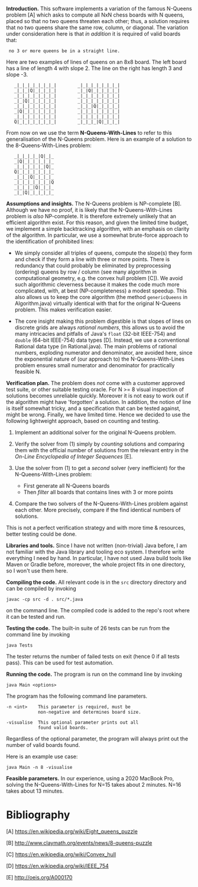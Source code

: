 **Introduction.** This software implements a variation of the famous
N-Queens problem [A] which asks to compute all NxN chess boards with N
queens, placed so that no two queens threaten each other; thus, a
solution requires that no two queens share the same row, column, or
diagonal. The variation under consideration here is that *in addition*
it is required of valid boards that:

     no 3 or more queens be in a straight line.

Here are two examples of lines of queens on an 8x8 board.  The left
board has a line of length 4 with slope 2. The line on the right has
length 3 and slope -3.

       _|_|_|_|_|_|_|_|        _|_|_|_|_|_|_|_|
       _|_|_|Q|_|_|_|_|        _|_|Q|_|_|_|_|_|
       _|_|_|_|_|_|_|_|        _|_|_|_|_|_|_|_|
       _|_|Q|_|_|_|_|_|        _|_|_|_|_|_|_|_|
       _|_|_|_|_|_|_|_|        _|_|_|Q|_|_|_|_|
       _|Q|_|_|_|_|_|_|        _|_|_|_|_|_|_|_|
       _|_|_|_|_|_|_|_|        _|_|_|_|_|_|_|_|
       Q|_|_|_|_|_|_|_|        _|_|_|_|Q|_|_|_|

From now on we use the term **N-Queens-With-Lines** to refer to this
generalisation of the N-Queens problem. Here is an example of a solution to the
8-Queens-With-Lines problem:

       _|_|_|_|_|Q|_|_
       _|Q|_|_|_|_|_|_
       _|_|_|_|_|_|Q|_
       Q|_|_|_|_|_|_|_
       _|_|_|Q|_|_|_|_
       _|_|_|_|_|_|_|Q
       _|_|_|_|Q|_|_|_
       _|_|Q|_|_|_|_|_

**Assumptions and insights.** The N-Queens problem is NP-complete
[B]. Although we have no proof, it is likely that the N-Queens-With-Lines
problem is *also* NP-complete. It is therefore extremely unlikely that
an efficient algorithm exist. For this reason, and given the limited
time budget, we implement a simple backtracking algorithm, with an
emphasis on clarity of the algorithm. In particular, we use a somewhat
brute-force approach to the identification of prohibited lines:

- We simply consider all triples of queens, compute the slope(s) they
  form and check if they form a line with three or more
  points. There is redundancy that could probably be eliminated by
  preprocessing (ordering) queens by row / column (see many algorithm
  in computational geometry, e.g. the convex hull problem [C]). We
  avoid such algorithmic cleverness because it makes the code much
  more complicated, with, at best (NP-completeness) a modest
  speedup. This also allows us to keep the core algorithm (the method
  `genericQueens` in Algorithm.java) virtually identical with that for
  the original N-Queens problem. This makes verification easier.

- The core insight making this problem digestible is that slopes of
  lines on discrete grids are always *rational numbers*, this allows
  us to avoid the many intricacies and pitfalls of Java's `float`
  (32-bit IEEE-754) and `double` (64-bit IEEE-754) data types
  [D]. Instead, we use a conventional Rational data type (in
  Rational.java). The main problems of rational numbers, exploding
  numerator and denominator, are avoided here, since the exponential
  nature of (our approach to) the N-Queens-With-Lines problem ensures
  small numerator and denominator for practically feasible N.


**Verification plan.** The problem does *not* come with a customer
approved test suite, or other suitable testing oracle. For N >= 8
visual inspection of solutions becomes unreliable quickly. Moreover
it is not easy to work out if the algorithm might have 'forgotten' a
solution. In addition, the notion of line is itself somewhat tricky,
and a specification that can be tested against, might be
wrong. Finally, we have limited time. Hence we decided to use
the following lightweight approach, based on counting and  testing.

1. Implement an additional solver for the original N-Queens problem.

2. Verify the solver from (1) simply by *counting* solutions and
   comparing them with the official number of solutions from the
   relevant entry in the *On-Line Encyclopedia of Integer Sequences*
   [E].

3. Use the solver from (1) to get a *second* solver (very inefficient)
   for the N-Queens-With-Lines problem:

    - First generate all N-Queens boards
    - Then *filter* all boards that contains lines with 3 or more points

4. Compare the two solvers of the N-Queens-With-Lines problem against each
other. More precisely, compare if the find identical numbers of
solutions.

This is not a perfect verification strategy and with more time &
resources, better testing could be done.

**Libraries and tools.** Since I have not written (non-trivial) Java
before, I am not familiar with the Java library and tooling eco
system. I therefore write everything I need by hand.  In particular, I
have not used Java build tools like Maven or Gradle before, moreover,
the whole project fits in one directory, so I won't use them here.

**Compiling the code.** All relevant code is in the `src` directory 
directory and can be compiled by invoking

    javac -cp src -d . src/*.java 

on the command line. The compiled code is added to the repo's root
where it can be tested and run.

**Testing the code.** The built-in suite of 26 tests can be run from
the command line by invoking

    java Tests 

The tester returns the number of failed tests on exit (hence 0 if all
tests pass).  This can be used for test automation.

**Running the code.** The program is run on the command line by invoking

    java Main <options>

The program has the following command line parameters.

    -n <int>    This parameter is required, must be
                non-negative and determines board size.

    -visualise  This optional parameter prints out all
                found valid boards. 

Regardless of the optional parameter, the program will always print
out the number of valid boards found.

Here is an example use case:

    java Main -n 8 -visualise

**Feasible parameters.** In our experience, using a 2020 MacBook Pro,
solving the N-Queens-With-Lines for N=15 takes about 2 minutes. N=16
takes about 13 minutes.

# Bibliography

[A] https://en.wikipedia.org/wiki/Eight_queens_puzzle

[B] http://www.claymath.org/events/news/8-queens-puzzle

[C] https://en.wikipedia.org/wiki/Convex_hull

[D] https://en.wikipedia.org/wiki/IEEE_754

[E] http://oeis.org/A000170
